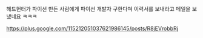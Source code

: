 헤드헌터가 파이선 만든 사람에게 파이선 개발자 구한다며 이력서를 보내라고 메일을 보냈네요 ㅋㅋㅋ

https://plus.google.com/115212051037621986145/posts/R8jEVrobbRj